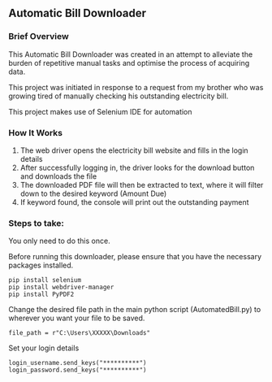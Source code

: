 ## Automatic Bill Downloader

### Brief Overview
<p>This Automatic Bill Downloader was created in an attempt to alleviate the burden of repetitive 
manual tasks and optimise the process of acquiring data.</p>
<p>This project was initiated in response to a request from my brother who was growing tired of manually checking his
outstanding electricity bill.</p>
<p>This project makes use of Selenium IDE for automation</p>

### How It Works
<ol>
    <li>The web driver opens the electricity bill website and fills in the login details</li>
    <li>After successfully logging in, the driver looks for the download button and downloads the file</li>
    <li>The downloaded PDF file will then be extracted to text, 
        where it will filter down to the desired keyword (Amount Due)</li>
    <li>If keyword found, the console will print out the outstanding payment</li>
</ol>

### Steps to take:
<p>You only need to do this once.</p>
<p>Before running this downloader, please ensure that you have the necessary packages installed.</p>

```
pip install selenium
pip install webdriver-manager
pip install PyPDF2
```
<p>Change the desired file path in the main python script (AutomatedBill.py) to wherever you want your file to be 
saved.</p>

```
file_path = r"C:\Users\XXXXX\Downloads"
```

<p>Set your login details</p>

```
login_username.send_keys("**********")
login_password.send_keys("**********")
```

